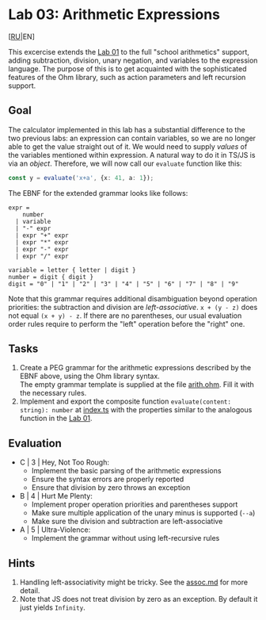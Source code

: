# Lab 03: Arithmetic Expressions

[[RU](README.ru.md)|EN]

This excercise extends the [Lab 01](../lab01/README.md) to the full "school arithmetics" support, adding subtraction, division, unary negation, and variables to the expression language. The purpose of this is to get acquainted with the sophisticated features of the Ohm library, such as action parameters and left recursion support.

## Goal

The calculator implemented in this lab has a substantial difference to the two previous labs: an expression can contain variables, so we are no longer able to get the value straight out of it. We would need to supply *values* of the variables mentioned within expression.
A natural way to do it in TS/JS is via an *object*. Therefore, we will now call our `evaluate` function like this:

```typescript
const y = evaluate('x+a', {x: 41, a: 1});
```

The EBNF for the extended grammar looks like follows:

```EBNF
expr = 
    number
  | variable
  | "-" expr
  | expr "+" expr 
  | expr "*" expr
  | expr "-" expr
  | expr "/" expr

variable = letter { letter | digit }
number = digit { digit }
digit = "0" | "1" | "2" | "3" | "4" | "5" | "6" | "7" | "8" | "9"
```

Note that this grammar requires additional disambiguation beyond operation priorities: the subtraction and division are *left-associative*.
`x + (y - z)` does not equal `(x + y) - z`. If there are no parentheses, our usual evaluation order rules require to perform the "left" operation before the "right" one.

## Tasks

1. Create a PEG grammar for the arithmetic expressions described by the EBNF above, using the Ohm library syntax.  
  The empty grammar template is supplied at the file [arith.ohm](src/arith.ohm). Fill it with the necessary rules.
2. Implement and export the composite function `evaluate(content: string): number` at [index.ts](src/index.ts) with the properties similar to the analogous function in the [Lab 01](../lab01/README.md).

## Evaluation

- C | 3 | Hey, Not Too Rough:
  - Implement the basic parsing of the arithmetic expressions
  - Ensure the syntax errors are properly reported
  - Ensure that division by zero throws an exception
- B | 4 | Hurt Me Plenty:
  - Implement proper operation priorities and parentheses support
  - Make sure multiple application of the unary minus is supported (`--a`)
  - Make sure the division and subtraction are left-associative
- A | 5 | Ultra-Violence:
  - Implement the grammar without using left-recursive rules

## Hints

1. Handling left-associativity might be tricky. See the [assoc.md](assoc.md) for more detail.
2. Note that JS does not treat division by zero as an exception. By default it just yields `Infinity`.
